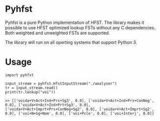 # Pyhfst

Pyhfst is a pure Python implementation of HFST. The library makes it possible to use HFST optimized lookup FSTs without any C dependencies. Both weighted and unweighted FSTs are supported.

The library will run on all operting systems that support Python 3.

# Usage

    import pyhfst
    
    input_stream = pyhfst.HfstInputStream("./analyser")
    tr = input_stream.read()
    print(tr.lookup("voi"))
    
    >> [['voida+V+Act+Ind+Prs+Sg3', 0.0], ['voida+V+Act+Ind+Prs+ConNeg', 0.0], ['voida+V+Act+Ind+Prt+Sg3', 0.0], ['voida+V+Act+Imprt+Prs+ConNeg+Sg2', 0.0], ['voida+V+Act+Imprt+Sg2', 0.0], ['voi+N+Sg+Nom', 0.0], ['voi+Pcle', 0.0], ['voi+Interj', 0.0]]
